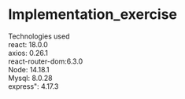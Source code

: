 # Implementation_exercise
Technologies used\
react: 18.0.0\
axios: 0.26.1\
react-router-dom:6.3.0\
Node: 14.18.1\
Mysql: 8.0.28\
express": 4.17.3

